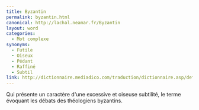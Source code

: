 ```yaml
---
title: Byzantin
permalink: byzantin.html
canonical: http://lachal.neamar.fr/Byzantin
layout: word
categories:
  - Mot complexe
synonyms:
  - Futile
  - Oiseux
  - Pédant
  - Raffiné
  - Subtil
link: http://dictionnaire.mediadico.com/traduction/dictionnaire.asp/definition/byzantin/2007
---
```


Qui présente un caractère d'une excessive et oiseuse subtilité, le terme évoquant les débats des théologiens byzantins.

